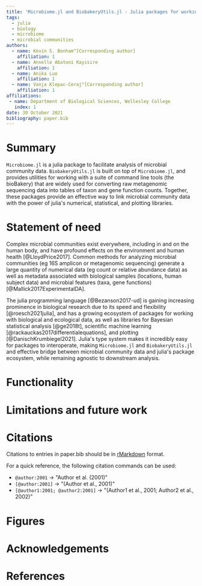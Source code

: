 ```yaml
---
title: 'Microbiome.jl and BiobakeryUtils.jl - Julia packages for working with microbial community data'
tags:
  - julia
  - biology
  - microbiome
  - microbial communities
authors:
  - name: Kevin S. Bonham^[Corresponding author]
    affiliation: 1
  - name: Annelle Abatoni Kayisire
    affiliation: 1
  - name: Anika Luo
    affiliation: 1
  - name: Vanja Klepac-Ceraj^[Corresponding author]
    affiliation: 1
affiliations:
 - name: Department of Biological Sciences, Wellesley College
   index: 1
date: 30 October 2021
bibliography: paper.bib
---
```


# Summary

`Microbiome.jl` is a julia package to facilitate analysis of microbial community data.
`BiobakeryUtils.jl` is built on top of `Microbiome.jl`,
and provides utilities for working with a suite of command line tools
(the bioBakery) that are widely used for converting raw metagenomic sequencing data
into tables of taxon and gene function counts.
Together, these packages provide an effective way to link microbial community data
with the power of julia's numerical, statistical, and plotting libraries.

# Statement of need

Complex microbial communities exist everywhere, including in and on the human body,
and have profound effects on the environment and human health [@LloydPrice2017].
Common methods for analyzing microbial communities (eg 16S amplicon or metagenomic sequencing)
generate a large quantity of numerical data (eg count or relative abundance data)
as well as metadata associated with biological samples (locations, human subject data)
and microbial features (taxa, gene functions) [@Mallick2017ExperimentalDA].

The julia programming language [@Bezanson2017-ud] is gaining increasing prominence in biological research
due to its speed and flexibility [@roesch2021julia],
and has a growing ecosystem of packages for working with biological and ecological data,
as well as libraries for Bayesian statistical analysis [@ge2018t],
scientific machine learning [@rackauckas2017differentialequations],
and plotting [@DanischKrumbiegel2021].
Julia's type system makes it incredibly easy for packages to interoperate,
making `Microbiome.jl` and `BiobakeryUtils.jl` and effective bridge between
microbial community data and julia's package ecosystem,
while remaining agnostic to downstream analysis.

# Functionality

# Limitations and future work
# Citations

Citations to entries in paper.bib should be in
[rMarkdown](http://rmarkdown.rstudio.com/authoring_bibliographies_and_citations.html)
format.

For a quick reference, the following citation commands can be used:
- `@author:2001`  ->  "Author et al. (2001)"
- `[@author:2001]` -> "(Author et al., 2001)"
- `[@author1:2001; @author2:2001]` -> "(Author1 et al., 2001; Author2 et al., 2002)"

# Figures


# Acknowledgements

<!-- TODO -->

# References
